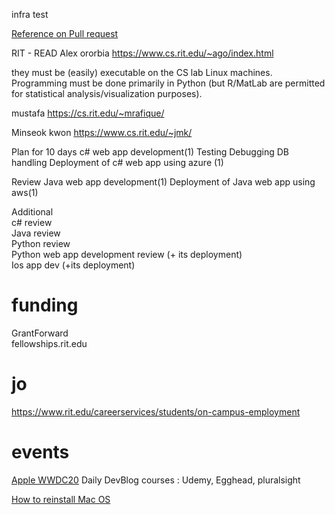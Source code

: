 infra test

[Reference on Pull request](https://zellwk.com/blog/edit-pull-request/)

RIT - READ
Alex ororbia
https://www.cs.rit.edu/~ago/index.html

they must be (easily) executable on the CS lab Linux machines. Programming must be done primarily in Python (but R/MatLab are permitted for statistical analysis/visualization purposes).

mustafa
https://cs.rit.edu/~mrafique/

Minseok kwon
https://www.cs.rit.edu/~jmk/


Plan for 10 days
c# web app development(1)
Testing
Debugging
DB handling
Deployment of c# web app using azure (1)

Review Java web app development(1)
Deployment of Java web app using aws(1) 

Additional   
c# review  
Java review  
Python review   
Python web app development review (+ its deployment)  
Ios app dev (+its deployment) 

# funding
GrantForward    
fellowships.rit.edu    

# jo
https://www.rit.edu/careerservices/students/on-campus-employment

# events
[Apple WWDC20](https://developer.apple.com/wwdc20/)
Daily DevBlog
courses : Udemy, Egghead, pluralsight

[How to reinstall Mac OS](https://support.apple.com/ko-kr/HT204904)

